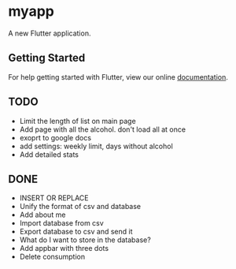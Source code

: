 # myapp

A new Flutter application.

## Getting Started

For help getting started with Flutter, view our online
[documentation](https://flutter.io/).


## TODO
* Limit the length of list on main page
* Add page with all the alcohol. don't load all at once
* exoprt to google docs
* add settings: weekly limit, days without alcohol
* Add detailed stats


## DONE
* INSERT OR REPLACE
* Unify the format of csv and database
* Add about me
* Import database from csv
* Export database to csv and send it
* What do I want to store in the database?
* Add appbar with three dots
* Delete consumption
